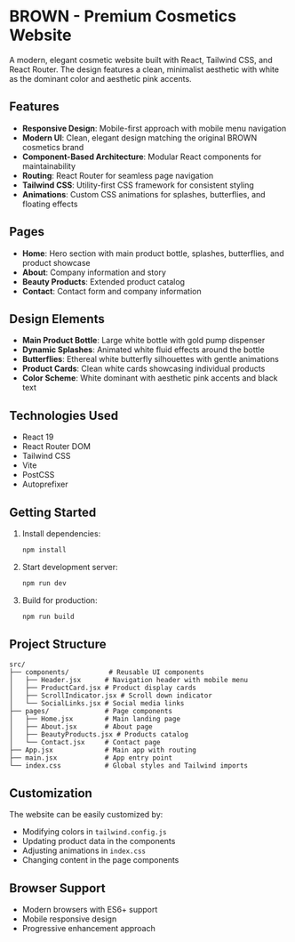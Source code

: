 # BROWN - Premium Cosmetics Website

A modern, elegant cosmetic website built with React, Tailwind CSS, and React Router. The design features a clean, minimalist aesthetic with white as the dominant color and aesthetic pink accents.

## Features

- **Responsive Design**: Mobile-first approach with mobile menu navigation
- **Modern UI**: Clean, elegant design matching the original BROWN cosmetics brand
- **Component-Based Architecture**: Modular React components for maintainability
- **Routing**: React Router for seamless page navigation
- **Tailwind CSS**: Utility-first CSS framework for consistent styling
- **Animations**: Custom CSS animations for splashes, butterflies, and floating effects

## Pages

- **Home**: Hero section with main product bottle, splashes, butterflies, and product showcase
- **About**: Company information and story
- **Beauty Products**: Extended product catalog
- **Contact**: Contact form and company information

## Design Elements

- **Main Product Bottle**: Large white bottle with gold pump dispenser
- **Dynamic Splashes**: Animated white fluid effects around the bottle
- **Butterflies**: Ethereal white butterfly silhouettes with gentle animations
- **Product Cards**: Clean white cards showcasing individual products
- **Color Scheme**: White dominant with aesthetic pink accents and black text

## Technologies Used

- React 19
- React Router DOM
- Tailwind CSS
- Vite
- PostCSS
- Autoprefixer

## Getting Started

1. Install dependencies:
   ```bash
   npm install
   ```

2. Start development server:
   ```bash
   npm run dev
   ```

3. Build for production:
   ```bash
   npm run build
   ```

## Project Structure

```
src/
├── components/          # Reusable UI components
│   ├── Header.jsx      # Navigation header with mobile menu
│   ├── ProductCard.jsx # Product display cards
│   ├── ScrollIndicator.jsx # Scroll down indicator
│   └── SocialLinks.jsx # Social media links
├── pages/              # Page components
│   ├── Home.jsx        # Main landing page
│   ├── About.jsx       # About page
│   ├── BeautyProducts.jsx # Products catalog
│   └── Contact.jsx     # Contact page
├── App.jsx             # Main app with routing
├── main.jsx            # App entry point
└── index.css           # Global styles and Tailwind imports
```

## Customization

The website can be easily customized by:
- Modifying colors in `tailwind.config.js`
- Updating product data in the components
- Adjusting animations in `index.css`
- Changing content in the page components

## Browser Support

- Modern browsers with ES6+ support
- Mobile responsive design
- Progressive enhancement approach
